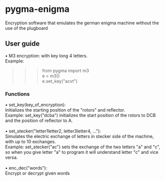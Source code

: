 # pygma-enigma
Encryption software that emulates the german enigma machine without the use of the plugboard

## User guide
• M3 encryption: with key long 4 letters. <br />
Example: <br />
>>> from pygma import m3 <br />
>>> e = m3() <br />
>>> e.set_key("acvt") <br />
### Functions
• set_key(key_of_encryption):<br />
Initializes the starting position of the "rotors" and reflector. <br />
Example: set_key("dcba") initializes the start position of the rotors to DCB and the position of reflector to A.<br />
<br />
• set_stecker("letter1letter2, letter3letter4, ..."):<br />
Simulates the electric exchange of letters in stecker side of the machine, with up to 10 exchanges.<br />
Example: set_stecker("ac") sets the exchange of the two letters "a" and "c", so when you give letter "a" to program it will understand letter "c" and vice versa.<br />
<br />
• enc_dec("words"):<br />
Encrypt or decrypt given words

